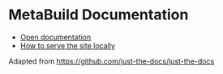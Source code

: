 
# MetaBuild Documentation

- [Open documentation](http://git.corp.adobe.com/pages/meta-build)
- [How to serve the site locally](https://git.corp.adobe.com/pages/meta-build/docs/internals/docs/#local-setup)


Adapted from https://github.com/just-the-docs/just-the-docs